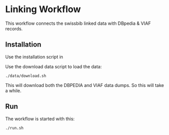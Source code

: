 # Linking Workflow

This workflow connects the swissbib linked data with DBpedia & VIAF records. 


## Installation

Use the installation script in 

Use the download data script to load the data:

```
./data/download.sh
```

This will download both the DBPEDIA and VIAF data dumps. So this will take a while.

## Run

The workflow is started with this: 
```
./run.sh
```